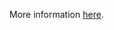 More information [here](https://docs.prismacloud.io/en/enterprise-edition/policy-reference/azure-policies/azure-general-policies/bc-azure-215).
